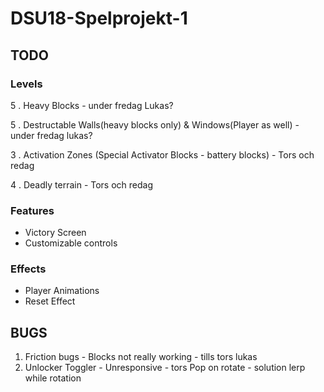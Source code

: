 # DSU18-Spelprojekt-1
## TODO
### Levels
5 . Heavy Blocks - under fredag Lukas?

5 . Destructable Walls(heavy blocks only) & Windows(Player as well) - under fredag lukas?

3 . Activation Zones (Special Activator Blocks - battery blocks) - Tors och redag

4 . Deadly terrain - Tors och redag

### Features
* Victory Screen
* Customizable controls

### Effects
* Player Animations
* Reset Effect

## BUGS
1. Friction bugs - Blocks not really working - tills tors lukas
2. Unlocker Toggler - Unresponsive - tors
Pop on rotate - solution lerp while rotation

